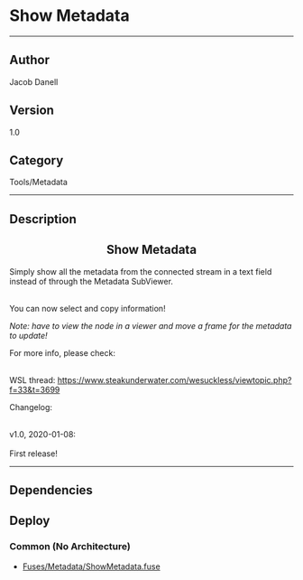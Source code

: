 # Show Metadata
___

## Author
Jacob Danell

## Version
1.0

## Category
Tools/Metadata

___

## Description
<center><h2>Show Metadata</h2></center>
<p>Simply show all the metadata from the connected stream in a text field instead of through the Metadata SubViewer.</p>

<br>You can now select and copy information!</br>
<p><i>Note: have to view the node in a viewer and move a frame for the metadata to update!</i></p>

<p>For more info, please check:</p>

<br>WSL thread: <a href="https://www.steakunderwater.com/wesuckless/viewtopic.php?f=33&t=3699">https://www.steakunderwater.com/wesuckless/viewtopic.php?f=33&t=3699</a></br>


<p>Changelog:</p>

<br>v1.0, 2020-01-08:</br>
<br>First release!</br>

___

## Dependencies

## Deploy

### Common (No Architecture)

<ul>
<li><a href="https://gitlab.com/WeSuckLess/Reactor/-/blob/master/Atoms/com.JacobDanell.ShowMetadata/Fuses/Metadata/ShowMetadata.fuse?ref_type=heads">Fuses/Metadata/ShowMetadata.fuse</a></li>
</ul>
